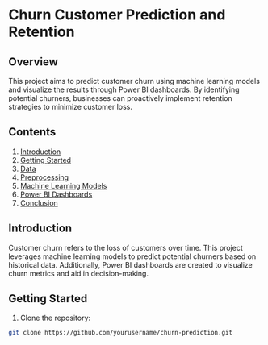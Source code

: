 # Churn Customer Prediction and Retention 

## Overview

This project aims to predict customer churn using machine learning models and visualize the results through Power BI dashboards. By identifying potential churners, businesses can proactively implement retention strategies to minimize customer loss.

## Contents

1. [Introduction](#introduction)
2. [Getting Started](#getting-started)
3. [Data](#data)
4. [Preprocessing](#preprocessing)
5. [Machine Learning Models](#machine-learning-models)
6. [Power BI Dashboards](#power-bi-dashboards)
7. [Conclusion](#conclusion)

## Introduction

Customer churn refers to the loss of customers over time. This project leverages machine learning models to predict potential churners based on historical data. Additionally, Power BI dashboards are created to visualize churn metrics and aid in decision-making.

## Getting Started

1. Clone the repository:

```bash
git clone https://github.com/yourusername/churn-prediction.git
